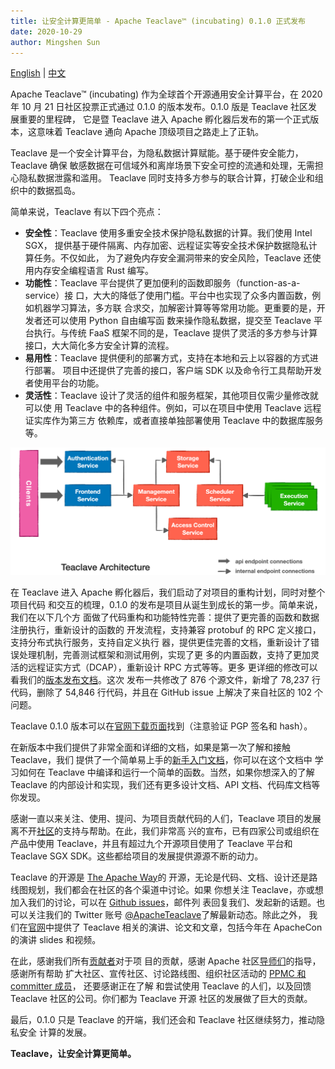 ```yaml
---
title: 让安全计算更简单 - Apache Teaclave™ (incubating) 0.1.0 正式发布
date: 2020-10-29
author: Mingshen Sun
---
```


[English](/blog/2020-10-21-announcing-teaclave-0-1-0/) | [中文](/blog/2020-10-28-announcing-teaclave-0-1-0-cn/)

Apache Teaclave™ (incubating) 作为全球首个开源通用安全计算平台，在 2020 年 10 月
21 日社区投票正式通过 0.1.0 的版本发布。0.1.0 版是 Teaclave 社区发展重要的里程碑，
它是暨 Teaclave 进入 Apache 孵化器后发布的第一个正式版本，这意味着 Teaclave 通向
Apache 顶级项目之路走上了正轨。

Teaclave 是一个安全计算平台，为隐私数据计算赋能。基于硬件安全能力，Teaclave 确保
敏感数据在可信域外和离岸场景下安全可控的流通和处理，无需担心隐私数据泄露和滥用。
Teaclave 同时支持多方参与的联合计算，打破企业和组织中的数据孤岛。

简单来说，Teaclave 有以下四个亮点：

- **安全性**：Teaclave 使用多重安全技术保护隐私数据的计算。我们使用 Intel SGX，
  提供基于硬件隔离、内存加密、远程证实等安全技术保护数据隐私计算任务。不仅如此，
  为了避免内存安全漏洞带来的安全风险，Teaclave 还使用内存安全编程语言 Rust 编写。
- **功能性**：Teaclave 平台提供了更加便利的函数即服务（function-as-a-service）接
  口，大大的降低了使用门槛。平台中也实现了众多内置函数，例如机器学习算法，多方联
  合求交，加解密计算等等常用功能。更重要的是，开发者还可以使用 Python 自由编写函
  数来操作隐私数据，提交至 Teaclave 平台执行。与传统 FaaS 框架不同的是，Teaclave
  提供了灵活的多方参与计算接口，大大简化多方安全计算的流程。
- **易用性**：Teaclave 提供便利的部署方式，支持在本地和云上以容器的方式进行部署。
  项目中还提供了完善的接口，客户端 SDK 以及命令行工具帮助开发者使用平台的功能。
- **灵活性**：Teaclave 设计了灵活的组件和服务框架，其他项目仅需少量修改就可以使
  用 Teaclave 中的各种组件。例如，可以在项目中使用 Teaclave 远程证实库作为第三方
  依赖库，或者直接单独部署使用 Teaclave 中的数据库服务等。
  
![Teaclave Architecture](./img/teaclave-architecture.png)

在 Teaclave 进入 Apache 孵化器后，我们启动了对项目的重构计划，同时对整个项目代码
和交互的梳理，0.1.0 的发布是项目从诞生到成长的第一步。简单来说，我们在以下几个方
面做了代码重构和功能特性完善：提供了更完善的函数和数据注册执行，重新设计的函数的
开发流程，支持兼容 protobuf 的 RPC 定义接口，支持分布式执行服务，支持自定义执行
器，提供更佳完善的文档，重新设计了错误处理机制，完善测试框架和测试用例，实现了更
多的内置函数，支持了更加灵活的远程证实方式（DCAP），重新设计 RPC 方式等等。更多
更详细的修改可以看我们的[版本发布文档](https://github.com/apache/incubator-teaclave/releases/tag/v0.1.0)。这次
发布一共修改了 876 个源文件，新增了 78,237 行代码，删除了 54,846 行代码，并且在
GitHub issue 上解决了来自社区的 102 个问题。

Teaclave 0.1.0 版本可以在[官网下载页面](/download/)找到（注意验证 PGP 签名和 hash）。

在新版本中我们提供了非常全面和详细的文档，如果是第一次了解和接触 Teaclave，我们
提供了一个简单易上手的[新手入门文档](/docs/my-first-function/)，你可以在这个文档中
学习如何在 Teaclave 中编译和运行一个简单的函数。当然，如果你想深入的了解
Teaclave 的内部设计和实现，我们还有更多设计文档、API 文档、代码库文档等你发现。

感谢一直以来关注、使用、提问、为项目贡献代码的人们，Teaclave 项目的发展离不开[社区](/community/)的支持与帮助。在此，我们非常高
兴的宣布，已有四家公司或组织在产品中使用 Teaclave，并且有超过九个开源项目使用了
Teaclave 平台和 Teaclave SGX SDK。这些都给项目的发展提供源源不断的动力。

Teaclave 的开源是 [The Apache Way](https://www.apache.org/theapacheway/)的
开源，无论是代码、文档、设计还是路线图规划，我们都会在社区的各个渠道中讨论。如果
你想关注 Teaclave，亦或想加入我们的讨论，可以在 [Github issues](https://lists.apache.org/list.html?dev@teaclave.apache.org)，邮件列
表回复我们、发起新的话题。也可以关注我们的 Twitter 账号
[@ApacheTeaclave](https://twitter.com/ApacheTeaclave)了解最新动态。除此之外，
我们在[官网](/docs/papers-talks/)中提供了
Teaclave 相关的演讲、论文和文章，包括今年在 ApacheCon 的演讲 slides 和视频。

在此，感谢我们所有[贡献者](/contributors/)对于项
目的贡献，感谢 Apache 社区[导师们](/contributors/#mentors)的指导，感谢所有帮助
扩大社区、宣传社区、讨论路线图、组织社区活动的 [PPMC 和 committer 成员](/contributors/#committers)，
还要感谢正在了解
和尝试使用 Teaclave 的人们，以及回馈 Teaclave 社区的公司。你们都为 Teaclave 开源
社区的发展做了巨大的贡献。

最后，0.1.0 只是 Teaclave 的开端，我们还会和 Teaclave 社区继续努力，推动隐私安全
计算的发展。

**Teaclave，让安全计算更简单。**
